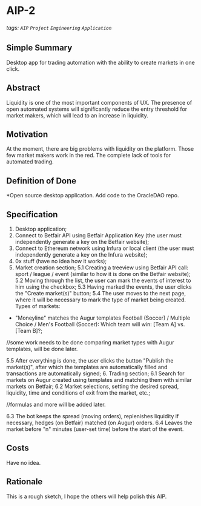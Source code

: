 # AIP-2

###### tags: `AIP` `Project` `Engineering` `Application`

## Simple Summary
Desktop app for trading automation with the ability to create markets in one click.

## Abstract
Liquidity is one of the most important components of UX. The presence of open automated systems will significantly reduce the entry threshold for market makers, which will lead to an increase in liquidity.

## Motivation
At the moment, there are big problems with liquidity on the platform. Those few market makers work in the red. The complete lack of tools for automated trading.

## Definition  of Done
*Open source desktop application. Add code to the OracleDAO repo.

## Specification
1. Desktop application;
2. Connect to Betfair API using Betfair Application Key (the user must independently generate a key on the Betfair website);
3. Connect to Ethereum network using Infura or local client (the user must independently generate a key on the Infura website);
4. 0x stuff (have no idea how it works);
5. Market creation section;
5.1 Creating a treeview using Betfair API call: sport / league / event (similar to how it is done on the Betfair website);
5.2 Moving through the list, the user can mark the events of interest to him using the checkbox;
5.3 Having marked the events, the user clicks the "Create market(s)" button;
5.4 The user moves to the next page, where it will be necessary to mark the type of market being created. Types of markets:
- "Moneyline" matches the Augur templates Football (Soccer) / Multiple Choice / Men's Football (Soccer): Which team will win: [Team A] vs. [Team B]?;

//some work needs to be done comparing market types with Augur templates, will be done later.

5.5 After everything is done, the user clicks the button "Publish the market(s)", after which the templates are automatically filled and transactions are automatically signed;
6. Trading section;
6.1 Search for markets on Augur created using templates and matching them with similar markets on Betfair;
6.2 Market selections, setting the desired spread, liquidity, time and conditions of exit from the market, etc.;

//formulas and more will be added later.

6.3 The bot keeps the spread (moving orders), replenishes liquidity if necessary, hedges (on Betfair) matched (on Augur) orders.
6.4 Leaves the market before "n" minutes (user-set time) before the start of the event.

## Costs
Have no idea.

## Rationale
This is a rough sketch, I hope the others will help polish this AIP.
